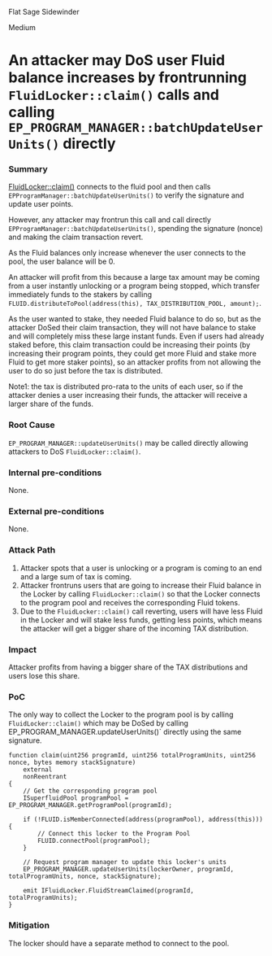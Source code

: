 Flat Sage Sidewinder

Medium

# An attacker may DoS user Fluid balance increases by frontrunning `FluidLocker::claim()` calls and calling `EP_PROGRAM_MANAGER::batchUpdateUserUnits()` directly

### Summary

[FluidLocker::claim()](https://github.com/sherlock-audit/2024-11-superfluid-locking-contract/blob/main/fluid/packages/contracts/src/FluidLocker.sol#L155) connects to the fluid pool and then calls `EPProgramManager::batchUpdateUserUnits()` to verify the signature and update user points.

However, any attacker may frontrun this call and call directly `EPProgramManager::batchUpdateUserUnits()`, spending the signature (nonce) and making the claim transaction revert.

As the Fluid balances only increase whenever the user connects to the pool, the user balance will be 0. 

An attacker will profit from this because a large tax amount may be coming from a user instantly unlocking or a program being stopped, which transfer immediately funds to the stakers by calling `FLUID.distributeToPool(address(this), TAX_DISTRIBUTION_POOL, amount);`.

As the user wanted to stake, they needed Fluid balance to do so, but as the attacker DoSed their claim transaction, they will not have balance to stake and will completely miss these large instant funds. Even if users had already staked before, this claim transaction could be increasing their points (by increasing their program points, they could get more Fluid and stake more Fluid to get more staker points), so an attacker profits from not allowing the user to do so just before the tax is distributed.

Note1: the tax is distributed pro-rata to the units of each user, so if the attacker denies a user increasing their funds, the attacker will receive a larger share of the funds.

### Root Cause

`EP_PROGRAM_MANAGER::updateUserUnits()` may be called directly allowing attackers to DoS `FluidLocker::claim()`.

### Internal pre-conditions

None.

### External pre-conditions

None.

### Attack Path

1. Attacker spots that a user is unlocking or a program is coming to an end and a large sum of tax is coming.
2. Attacker frontruns users that are going to increase their Fluid balance in the Locker by calling `FluidLocker::claim()` so that the Locker connects to the program pool and receives the corresponding Fluid tokens.
3. Due to the `FluidLocker::claim()` call reverting, users will have less Fluid in the Locker and will stake less funds, getting less points, which means the attacker will get a bigger share of the incoming TAX distribution.

### Impact

Attacker profits from having a bigger share of the TAX distributions and users lose this share.

### PoC

The only way to collect the Locker to the program pool is by calling `FluidLocker::claim()` which may be DoSed by calling EP_PROGRAM_MANAGER.updateUserUnits()` directly using the same signature.
```solidity
function claim(uint256 programId, uint256 totalProgramUnits, uint256 nonce, bytes memory stackSignature)
    external
    nonReentrant
{
    // Get the corresponding program pool
    ISuperfluidPool programPool = EP_PROGRAM_MANAGER.getProgramPool(programId);

    if (!FLUID.isMemberConnected(address(programPool), address(this))) {
        // Connect this locker to the Program Pool
        FLUID.connectPool(programPool);
    }

    // Request program manager to update this locker's units
    EP_PROGRAM_MANAGER.updateUserUnits(lockerOwner, programId, totalProgramUnits, nonce, stackSignature);

    emit IFluidLocker.FluidStreamClaimed(programId, totalProgramUnits);
}
```

### Mitigation

The locker should have a separate method to connect to the pool.